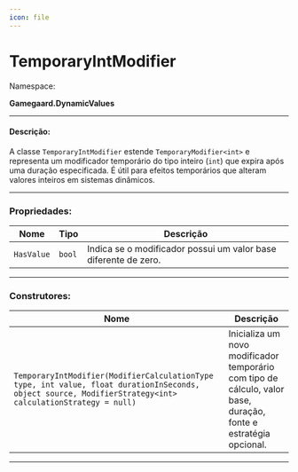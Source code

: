```yaml
---
icon: file
---
```


# TemporaryIntModifier

Namespace:

**Gamegaard.DynamicValues**

***

#### Descrição:

A classe `TemporaryIntModifier` estende `TemporaryModifier<int>` e representa um modificador temporário do tipo inteiro (`int`) que expira após uma duração especificada. É útil para efeitos temporários que alteram valores inteiros em sistemas dinâmicos.

***

### Propriedades:

| Nome       | Tipo   | Descrição                                                       |
| ---------- | ------ | --------------------------------------------------------------- |
| `HasValue` | `bool` | Indica se o modificador possui um valor base diferente de zero. |

***

### Construtores:

| Nome                                                                                                                                                      | Descrição                                                                                                        |
| --------------------------------------------------------------------------------------------------------------------------------------------------------- | ---------------------------------------------------------------------------------------------------------------- |
| `TemporaryIntModifier(ModifierCalculationType type, int value, float durationInSeconds, object source, ModifierStrategy<int> calculationStrategy = null)` | Inicializa um novo modificador temporário com tipo de cálculo, valor base, duração, fonte e estratégia opcional. |

***
